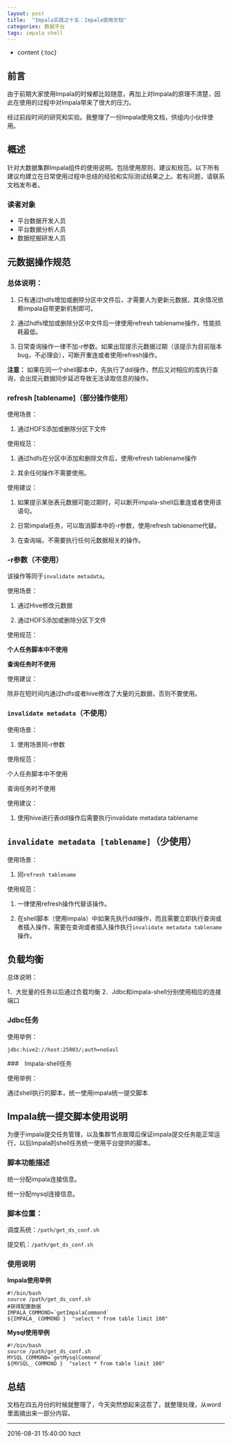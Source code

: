 ```yaml
---
layout: post
title:  "Impala实践之十五：Impala使用文档"
categories: 数据平台
tags: impala shell
---
```


* content
{:toc}
## 前言

由于前期大家使用Impala的时候都比较随意，再加上对Impala的原理不清楚，因此在使用的过程中对Impala带来了很大的压力。

经过前段时间的研究和实验。我整理了一份Impala使用文档，供组内小伙伴使用。




## 概述

针对大数据集群Impala组件的使用说明。包括使用原则、建议和规范。以下所有建议均建立在日常使用过程中总结的经验和实际测试结果之上。若有问题，请联系文档发布者。

### 读者对象

- 平台数据开发人员
- 平台数据分析人员
- 数据挖掘研发人员

## 元数据操作规范

### 总体说明：

1. 只有通过hdfs增加或删除分区中文件后，才需要人为更新元数据，其余情况依赖impala自带更新机制即可。

2. 通过hdfs增加或删除分区中文件后一律使用refresh tablename操作，性能损耗最低。

3. 日常查询操作一律不加-r参数。如果出现提示元数据过期（该提示为目前版本bug，不必理会），可断开重连或者使用refresh操作。

**注意：** 如果在同一个shell脚本中，先执行了ddl操作，然后又对相应的库执行查询，会出现元数据同步延迟导致无法读取信息的操作。


###	refresh [tablename]（部分操作使用）

使用场景：

1. 通过HDFS添加或删除分区下文件

使用规范：

1. 通过hdfs在分区中添加和删除文件后，使用refresh tablename操作

2. 其余任何操作不需要使用。

使用建议：

1. 如果提示某张表元数据可能过期时，可以断开impala-shell后重连或者使用该语句。

2. 日常impala任务，可以取消脚本中的-r参数，使用refresh tablename代替。

3. 在查询端，不需要执行任何元数据相关的操作。

### -r参数（不使用）

该操作等同于`invalidate metadata`。

使用场景：

1. 通过Hive修改元数据

2. 通过HDFS添加或删除分区下文件

使用规范：

**个人任务脚本中不使用**

**查询任务时不使用**

使用建议：

除非在短时间内通过hdfs或者hive修改了大量的元数据，否则不要使用。


### `invalidate metadata`（不使用）

使用场景：

1. 使用场景同-r参数

使用规范：

个人任务脚本中不使用

查询任务时不使用

使用建议：

1. 使用hive进行表ddl操作后需要执行invalidate metadata tablename


## `invalidate metadata [tablename]`（少使用）

使用场景：

1. 同`refresh tablename`

使用规范：

1. 一律使用refresh操作代替该操作。

2. 在shell脚本（使用impala）中如果先执行ddl操作，而且需要立即执行查询或者插入操作，需要在查询或者插入操作执行`invalidate metadata tablename`操作。

## 负载均衡

总体说明：

1．大批量的任务以后通过负载均衡
2．Jdbc和impala-shell分别使用相应的连接端口

### Jdbc任务

使用举例：

`jdbc:hive2://host:25003/;auth=noSasl`

###　Impala-shell任务

使用举例：

通过shell执行的脚本，统一使用impala统一提交脚本

## Impala统一提交脚本使用说明

为便于impala提交任务管理，以及集群节点故障后保证impala提交任务能正常运行，以后Impala的shell任务统一使用平台提供的脚本。

### 脚本功能描述

统一分配impala连接信息。

统一分配mysql连接信息。

### 脚本位置：

调度系统：`/path/get_ds_conf.sh`

提交机：`/path/get_ds_conf.sh`

### 使用说明

**Impala使用举例**

```
#!/bin/bash 
source /path/get_ds_conf.sh
#获得配置数据
IMPALA_COMMOND=`getImpalaCommand`
${IMPALA_ COMMOND }  "select * from table limit 100"
```

**Mysql使用举例**

```
#!/bin/bash 
source /path/get_ds_conf.sh
MYSQL_COMMOND=`getMysqlCommand`
${MYSQL_ COMMOND }  "select * from table limit 100"
```

## 总结

文档在四五月份的时候就整理了，今天突然想起来这茬了，就整理处理，从word里面摘出来一部分内容。


***
2016-08-31 15:40:00 hzct
